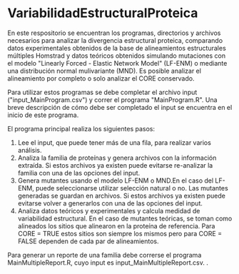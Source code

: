 ﻿# VariabilidadEstructuralProteica

En este respositorio se encuentran los programas, directorios y archivos necesarios para analizar la divergencia estructural proteica, comparando datos experimentales obtenidos de la base de alineamientos estructurales múltiples Homstrad y datos teóricos obtenidos simulando mutaciones con el modelo "Linearly Forced - Elastic Network Model" (LF-ENM) o mediante una distribución normal mulivariante (MND). Es posible analizar el alineamiento por completo o solo analizar el CORE conservado.

Para utilizar estos programas se debe completar el archivo input ("input_MainProgram.csv") y correr el programa "MainProgram.R". Una breve  descripción de cómo debe ser completado el input se encuentra en el inicio de este programa.

El programa principal realiza los siguientes pasos:

1) Lee el input, que puede tener más de una fila, para realizar varios análisis.
2) Analiza la familia de proteínas y genera archivos con la información extraída. Si estos archivos ya existen puede evitarse re-analizar la familia con una de las opciones del input.
3) Genera mutantes usando el modelo LF-ENM o MND.En el caso del LF-ENM, puede seleccionarse utilizar selección natural o no. Las mutantes generadas se guardan en archivos. Si estos archivos ya existen puede evitarse volver a generarlos con una de las opciones del input.
4) Analiza datos teóricos y experimentales y calcula medidad de variabilidad estructural. En el caso de mutantes teóricas, se toman como alineados los sitios que alinearon en la proteína de referencia. Para CORE = TRUE estos sitios son siempre los mismos pero para CORE = FALSE dependen de cada par de alineamientos.

Para generar un reporte de una familia debe correrse el programa MainMultipleReport.R, cuyo input es input_MainMultipleReport.csv. .

 
